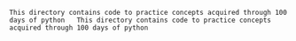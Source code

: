 	This directory contains code to practice concepts acquired through 100 days of python	This directory contains code to practice concepts acquired through 100 days of python
